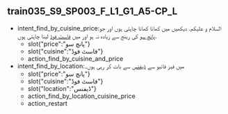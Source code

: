 ## train035_S9_SP003_F_L1_G1_A5-CP_L
* intent_find_by_cuisine_price:السلام و علیکم. دیکھیں میں کھانا کھانا چاہتی ہوں اور جو [پانچ سو](price) کی رینج سے زیادہ نہ ہو اور میں [فاسٹ فوڈ](cuisine) لینا چاہتی ہوں.
	- slot{"price":"پانچ سو"}
	- slot{"cuisine":"فاسٹ فوڈ"}
	- action_find_by_cuisine_and_price
* intent_find_by_location:میں فیز فائیو سے [ڈیفنس](location) سے بات کر رہی ہوں۔
	- slot{"price":"پانچ سو"}
	- slot{"cuisine":"فاسٹ فوڈ"}
	- slot{"location":"ڈیفنس"}
	- action_find_by_location_cuisine_price
	- action_restart